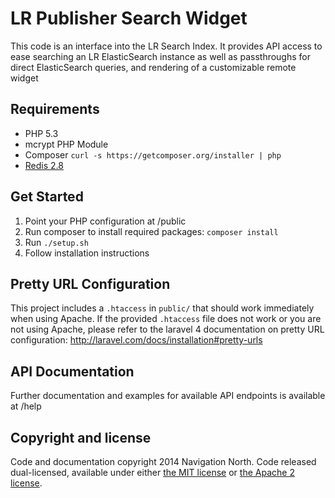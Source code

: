 LR Publisher Search Widget
==========================

This code is an interface into the LR Search Index.  It provides API access to ease searching an LR ElasticSearch instance as well as passthroughs for direct ElasticSearch queries, and rendering  of a customizable remote widget

## Requirements

* PHP 5.3
* mcrypt PHP Module
* Composer `curl -s https://getcomposer.org/installer | php`
* [Redis 2.8](http://redis.io)

## Get Started
1. Point your PHP configuration at /public
2. Run composer to install required packages: `composer install`
3. Run `./setup.sh`
4. Follow installation instructions

## Pretty URL Configuration
This project includes a `.htaccess` in `public/` that should work immediately when using Apache.  If the provided `.htaccess` file does not work or you are not using Apache, please refer to the laravel 4 documentation on pretty URL configuration: http://laravel.com/docs/installation#pretty-urls

## API Documentation
Further documentation and examples for available API endpoints is available at /help

## Copyright and license
Code and documentation copyright 2014 Navigation North. Code released dual-licensed, available under either [the MIT license](LICENSE-MIT) or  [the Apache 2 license](LICENSE-APACHE).
